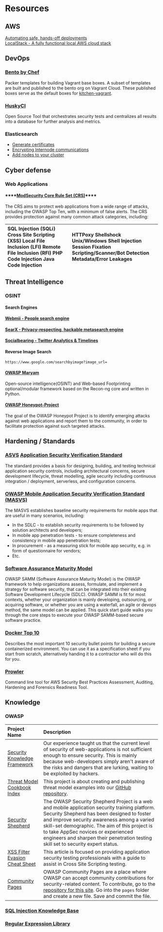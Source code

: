 # Resources

## AWS

[Automating safe, hands-off deployments](https://aws.amazon.com/builders-library/automating-safe-hands-off-deployments/)  
[LocalStack - A fully functional local AWS cloud stack](https://github.com/localstack/localstack#localstack---a-fully-functional-local-aws-cloud-stack)

## DevOps

### [Bento by Chef](https://github.com/chef/bento)

Packer templates for building Vagrant base boxes. A subset of templates are built and published to the bento org on Vagrant Cloud. These published boxes serve as the default boxes for [kitchen-vagrant](https://github.com/test-kitchen/kitchen-vagrant/).

### [HuskyCI](https://github.com/globocom/huskyCI)

Open Source Tool that orchestrates security tests and centralizes all results into a database for further analysis and metrics.

### Elasticsearch

* [Generate certificates](https://www.elastic.co/guide/en/elasticsearch/reference/current/encrypting-communications-certificates.html#encrypting-communications-certificates)
* [Encrypting Internode communications](https://www.elastic.co/guide/en/elasticsearch/reference/current/encrypting-internode.html)
* [Add nodes to your cluster](https://www.elastic.co/guide/en/elasticsearch/reference/current/encrypting-communications-hosts.html#encrypting-communications-hosts)

## Cyber defense

### Web Applications

#### \*\*\*\*[**ModSecurity Core Rule Set \(CRS\)**](https://coreruleset.org/)\*\*\*\*

The CRS aims to protect web applications from a wide range of attacks, including the OWASP Top Ten, with a minimum of false alerts. The CRS provides protection against many common attack categories, including:

| SQL Injection \(SQLi\)  Cross Site Scripting \(XSS\)  Local File Inclusion \(LFI\)  Remote File Inclusion \(RFI\)  PHP Code Injection  Java Code Injection | HTTPoxy  Shellshock  Unix/Windows Shell Injection  Session Fixation  Scripting/Scanner/Bot Detection  Metadata/Error Leakages |
| :--- | :--- |


## Threat Intelligence

### OSINT

#### Search Engines

#### [Webmii - People search engine](https://webmii.com/)

#### [SearX - Privacy-respecting, hackable metasearch engine](https://github.com/searx/searx)

#### [Socialbearing - Twitter Analytics & Timelines](https://socialbearing.com/)

#### Reverse Image Search

```text
https://www.google.com/searchbyimage?image_url=
```

#### [OWASP Maryam](https://github.com/saeeddhqan/Maryam)

Open-source intelligence\(OSINT\) and Web-based Footprinting optional/modular framework based on the Recon-ng core and written in Python.

#### [OWASP Honeypot-Project](https://github.com/OWASP/Honeypot-Project)

The goal of the OWASP Honeypot Project is to identify emerging attacks against web applications and report them to the community, in order to facilitate protection against such targeted attacks.

## Hardening / Standards

### [ASVS](https://github.com/OWASP/ASVS/tree/master) [Application Security Verification Standard](https://github.com/OWASP/ASVS/tree/master)

The standard provides a basis for designing, building, and testing technical application security controls, including architectural concerns, secure development lifecycle, threat modelling, agile security including continuous integration / deployment, serverless, and configuration concerns.

### [OWASP Mobile Application Security Verification Standard \(MASVS\)](https://github.com/OWASP/owasp-masvs)

The MASVS establishes baseline security requirements for mobile apps that are useful in many scenarios, including:

* In the SDLC - to establish security requirements to be followed by solution architects and developers;
* In mobile app penetration tests - to ensure completeness and consistency in mobile app penetration tests;
* In procurement - as a measuring stick for mobile app security, e.g. in form of questionnaire for vendors;
* Etc.

### [Software Assurance Maturity Model](https://owaspsamm.org/)

OWASP SAMM \(Software Assurance Maturity Model\) is the OWASP framework to help organizations assess, formulate, and implement a strategy for software security, that can be integrated into their existing Software Development Lifecycle \(SDLC\). OWASP SAMM is fit for most contexts, whether your organization is mainly developing, outsourcing, or acquiring software, or whether you are using a waterfall, an agile or devops method, the same model can be applied. This quick start guide walks you through the core steps to execute your OWASP SAMM-based secure software practice.

### [Docker Top 10](https://github.com/OWASP/Docker-Security)

Describes the most important 10 security bullet points for building a secure containerized environment. You can use it as a specification sheet if you start from scratch, alternatively handing it to a contractor who will do this for you.

### [Prowler](https://github.com/toniblyx/prowler)

Command line tool for AWS Security Best Practices Assessment, Auditing, Hardening and Forensics Readiness Tool.

## Knowledge

### OWASP

| Project Name | Description |
| :--- | :--- |
| [Security Knowledge Framework](https://github.com/blabla1337/skf-flask) | Our experience taught us that the current level of security of web-applications is not sufficient enough to ensure security. This is mainly because web-developers simply aren't aware of the risks and dangers that are lurking, waiting to be exploited by hackers. |
| [Threat Model Cookbook Index](https://github.com/OWASP/threat-model-cookbook/blob/master/INDEX.md) |  This project is about creating and publishing threat model examples into our [GitHub repository](https://github.com/OWASP/threat-model-cookbook). |
| [Security Shepherd](https://github.com/OWASP/SecurityShepherd) | The OWASP Security Shepherd Project is a web and mobile application security training platform. Security Shepherd has been designed to foster and improve security awareness among a varied skill-set demographic. The aim of this project is to take AppSec novices or experienced engineers and sharpen their penetration testing skill set to security expert status. |
| [XSS Filter Evasion Cheat Sheet](https://owasp.org/www-community/xss-filter-evasion-cheatsheet) | This article is focused on providing application security testing professionals with a guide to assist in Cross Site Scripting testing. |
| [Community Pages](https://owasp.org/www-community/) | OWASP Community Pages are a place where OWASP can accept community contributions for security-related content. To contribute, go to the [repository for this site](https://github.com/OWASP/www-community). Go into the `pages` folder and create a new file. Save and commit the file. |

### [SQL Injection Knowledge Base](https://www.websec.ca/kb/sql_injection)

### [Regular Expression Library](https://regexlib.com/)

